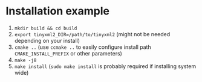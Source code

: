 # Installation example
1. `mkdir build && cd build`
2. `export tinyxml2_DIR=/path/to/tinyxml2` (might not be needed depending on your install)
3. `cmake ..` (use `ccmake ..` to easily configure install path `CMAKE_INSTALL_PREFIX` or other parameters)
4. `make -j8`
5. `make install` (`sudo make install` is probably required if installing system wide)
